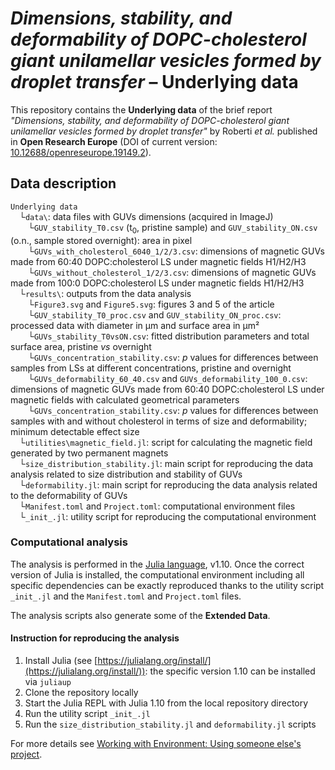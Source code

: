 # _Dimensions, stability, and deformability of DOPC-cholesterol giant unilamellar vesicles formed by droplet transfer_ &ndash; Underlying data

This repository contains the **Underlying data** of the brief report _"Dimensions, stability, and deformability of DOPC-cholesterol giant unilamellar vesicles formed by droplet transfer"_ by Roberti _et al._ published in **Open Research Europe** (DOI of current version: [10.12688/openreseurope.19149.2](https://doi.org/10.12688/openreseurope.19149.2)).


## Data description

`Underlying data`  
&emsp;&#9492;`data\`: data files with GUVs dimensions (acquired in ImageJ)  
&emsp;&emsp;&#9492;`GUV_stability_T0.csv` (t<sub>0</sub>, pristine sample) and `GUV_stability_ON.csv` (o.n., sample stored overnight): area in pixel  
&emsp;&emsp;&#9492;`GUVs_with_cholesterol_6040_1/2/3.csv`: dimensions of magnetic GUVs made from 60:40 DOPC:cholesterol LS under magnetic fields H1/H2/H3     
&emsp;&emsp;&#9492;`GUVs_without_cholesterol_1/2/3.csv`: dimensions of magnetic GUVs made from 100:0 DOPC:cholesterol LS under magnetic fields H1/H2/H3    
&emsp;&#9492;`results\`: outputs from the data analysis  
&emsp;&emsp;&#9492;`Figure3.svg` and `Figure5.svg`: figures 3 and 5 of the article  
&emsp;&emsp;&#9492;`GUV_stability_T0_proc.csv` and `GUV_stability_ON_proc.csv`: processed data with diameter in &mu;m and surface area in &mu;m&sup2;  
&emsp;&emsp;&#9492;`GUVs_stability_T0vsON.csv`: fitted distribution parameters and total surface area, pristine _vs_ overnight   
&emsp;&emsp;&#9492;`GUVs_concentration_stability.csv`: _p_ values for differences between samples from LSs at different concentrations, pristine and overnight   
&emsp;&emsp;&#9492;`GUVs_deformability_60_40.csv` and `GUVs_deformability_100_0.csv`: dimensions of magnetic GUVs made from 60:40 DOPC:cholesterol LS under magnetic fields with calculated geometrical parameters   
&emsp;&emsp;&#9492;`GUVs_concentration_stability.csv`: _p_ values for differences between samples with and without cholesterol in terms of size and deformability; minimum detectable effect size   
&emsp;&#9492;`utilities\magnetic_field.jl`: script for calculating the magnetic field generated by two permanent magnets  
&emsp;&#9492;`size_distribution_stability.jl`: main script for reproducing the data analysis related to size distribution and stability of GUVs  
&emsp;&#9492;`deformability.jl`: main script for reproducing the data analysis related to the deformability of GUVs  
&emsp;&#9492;`Manifest.toml` and `Project.toml`: computational environment files  
&emsp;&#9492;`_init_.jl`: utility script for reproducing the computational environment  


### Computational analysis

The analysis is performed in the [Julia language](https://julialang.org/), v1.10.
Once the correct version of Julia is installed, the computational environment including all specific dependencies can be exactly reproduced thanks to the utility script `_init_.jl` and the `Manifest.toml` and `Project.toml` files.

The analysis scripts also generate some of the **Extended Data**. 

#### Instruction for reproducing the analysis

1. Install Julia (see [https://julialang.org/install/](https://julialang.org/install/)): the specific version 1.10 can be installed via `juliaup`
2. Clone the repository locally
3. Start the Julia REPL with Julia 1.10 from the local repository directory
4. Run the utility script `_init_.jl`
5. Run the `size_distribution_stability.jl` and `deformability.jl` scripts

For more details see [Working with Environment: Using someone else's project](https://pkgdocs.julialang.org/v1/environments/#Using-someone-else's-project).